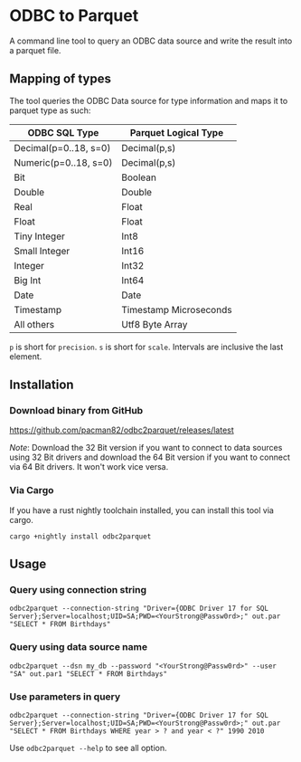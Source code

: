 # ODBC to Parquet

A command line tool to query an ODBC data source and write the result into a parquet file.

## Mapping of types

The tool queries the ODBC Data source for type information and maps it to parquet type as such:

| ODBC SQL Type         | Parquet Logical Type   |
|-----------------------|------------------------|
| Decimal(p=0..18, s=0) | Decimal(p,s)           |
| Numeric(p=0..18, s=0) | Decimal(p,s)           |
| Bit                   | Boolean                |
| Double                | Double                 |
| Real                  | Float                  |
| Float                 | Float                  |
| Tiny Integer          | Int8                   |
| Small Integer         | Int16                  |
| Integer               | Int32                  |
| Big Int               | Int64                  |
| Date                  | Date                   |
| Timestamp             | Timestamp Microseconds |
| All others            | Utf8 Byte Array        |

`p` is short for `precision`. `s` is short for `scale`. Intervals are inclusive the last element.
## Installation

### Download binary from GitHub

<https://github.com/pacman82/odbc2parquet/releases/latest>

*Note*: Download the 32 Bit version if you want to connect to data sources using 32 Bit drivers and download the 64 Bit version if you want to connect via 64 Bit drivers. It won't work vice versa.

### Via Cargo

If you have a rust nightly toolchain installed, you can install this tool via cargo.

```shell script
cargo +nightly install odbc2parquet
```

## Usage

### Query using connection string

```shell
odbc2parquet --connection-string "Driver={ODBC Driver 17 for SQL Server};Server=localhost;UID=SA;PWD=<YourStrong@Passw0rd>;" out.par  "SELECT * FROM Birthdays"
```

### Query using data source name

```shell
odbc2parquet --dsn my_db --password "<YourStrong@Passw0rd>" --user "SA" out.par1 "SELECT * FROM Birthdays"
```

### Use parameters in query

```shell
odbc2parquet --connection-string "Driver={ODBC Driver 17 for SQL Server};Server=localhost;UID=SA;PWD=<YourStrong@Passw0rd>;" out.par  "SELECT * FROM Birthdays WHERE year > ? and year < ?" 1990 2010
```

Use `odbc2parquet --help` to see all option.
